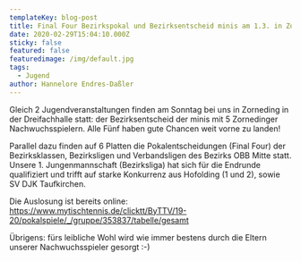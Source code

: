 ```yaml
---
templateKey: blog-post
title: Final Four Bezirkspokal und Bezirksentscheid minis am 1.3. in Zorneding
date: 2020-02-29T15:04:10.000Z
sticky: false
featured: false
featuredimage: /img/default.jpg
tags:
  - Jugend
author: Hannelore Endres-Daßler
---
```

Gleich 2 Jugendveranstaltungen finden am Sonntag bei uns in Zorneding in der Dreifachhalle statt: der Bezirksentscheid der minis mit 5 Zornedinger Nachwuchsspielern. Alle Fünf haben gute Chancen weit vorne zu landen! 

Parallel dazu finden auf 6 Platten die Pokalentscheidungen (Final Four) der Bezirksklassen, Bezirksligen und Verbandsligen des Bezirks OBB Mitte statt. Unsere 1. Jungenmannschaft (Bezirksliga) hat sich für die Endrunde qualifiziert und trifft auf starke Konkurrenz aus Hofolding (1 und 2), sowie SV DJK Taufkirchen.

Die Auslosung ist bereits online:
https://www.mytischtennis.de/clicktt/ByTTV/19-20/pokalspiele/_/gruppe/353837/tabelle/gesamt

Übrigens: fürs leibliche Wohl wird wie immer bestens durch die Eltern unserer Nachwuchsspieler gesorgt :-)